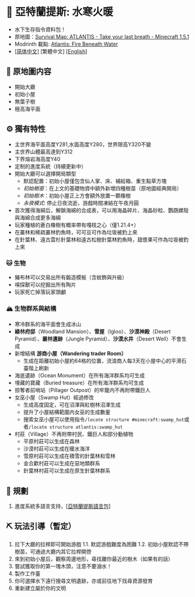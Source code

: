 # 🌊 亞特蘭提斯: 水寒火暖

- 水下生存指令資料包！
- 原地圖：[Survival Map: ATLANTIS - Take your last breath - Minecraft 1.5.1](https://www.planetminecraft.com/project/survival-map-atlantis---take-your-last-breath---minecraft-151/)
- Modrinth 載點: [Atlantis: Fire Beneath Water](https://modrinth.com/datapack/atlantis-firebeneathwater)
- [[简体中文](https://github.com/Mzhuangshao/atlantis/blob/main/README.md)]   [繁體中文]   [[English](https://github.com/Mzhuangshao/atlantis/blob/main/README_en_us.md)]

## 🔱 原地圖内容

- 開始大廳
- 初始小屋
- 無葉子樹
- 極高海平面

## ⚙️ 獨有特性

- 主世界海平面高度Y281,水面高度Y280，世界限高Y320不變
- 主世界山體最高達到Y312
- 下界熔岩海高度Y40
- 定制的進度系統（持續更新中）
- 開始大廳可以選擇開局類型
  - 默認配置：初始小屋僅包含仙人掌、床、補給箱、重生點草方塊
  - *初始樹苗*：在上文的基礎物資中額外新增四種樹苗（原地圖經典開局）
  - *初始樹木*：初始小屋正上方會額外放置一顆橡樹
  - *永夜模式*: 停止日夜流逝，游戲時間凍結在午夜月圓
- 首次獲得海綿后，解鎖海綿的合成表，可以用海晶碎片、海晶砂粒、鸚鵡螺殼與海綿合成更多海綿
- 玩家種植的蒼白橡樹有概率帶有嘎枝之心（僅1.21.4+）
- 在叢林和稀疏叢林釣魚時，可可豆可作為垃圾被釣上來
- 在針葉林、遠古雲杉針葉林和遠古松樹針葉林釣魚時，甜漿果可作為垃圾被釣上來

### 🐱 生物

- 豬布林可以交易出所有鍛造模板（含紋飾與升級）
- 嗅探獸可以挖掘出所有陶片
- 玩家死亡掉落玩家頭顱

### 🏔 生物群系與結構

- 寒冷群系的海平面會生成冰山
- **綠林府邸**（Woodland Mansion）、**雪屋**（Igloo）、**沙漠神殿**（Desert Pyramid）、**叢林遺跡**（Jungle Pyramid）、**沙漠水井**（Desert Well）不會生成
- 新增結構 **游商小屋（Wandering trader Room）**
  - 生成在距離初始小屋約64格的位置，流浪商人每3天在小屋中心的平滑石臺階上刷新
- 海底遺跡（Ocean Monument）在所有海洋群系均可生成
- 埋藏的寶藏（Buried treasure）在所有海洋群系均可生成
- 掠奪者前哨站（Pillager Outpost）的牢籠内不再附帶鐵巨人
- 女巫小屋（Swamp Hut）經過修改
  - 生成高度固定，可在沼澤與紅樹林沼澤生成
  - 提升了小屋結構範圍内女巫的生成數量
  - 搜索女巫小屋可以使用指令`/locate structure #minecraft:swamp_hut`或者`/locate structure atlantis:swamp_hut`
- 村莊（Village）不再附帶村民、鐵巨人和部分動植物
  - 平原村莊可以生成在森林
  - 沙漠村莊可以生成在暖水海洋
  - 雪原村莊可以生成在積雪的針葉林和雪林
  - 金合歡村莊可以生成在惡地類群系
  - 針葉林村莊可以生成在原生針葉林群系

## 🎨 規劃

1. 進度系統多語言支持，[[亞特蘭提斯語言包]](https://github.com/Mzhuangshao/atlantis-language-pack)

## ⛏ 玩法引導（暫定）

1. 拉下大廳的拉桿即可開始游戲
  1.1. 默認游戲難度為困難
  1.2. 初始小屋默認不帶樹苗，可通過大廳内其它拉桿開啓
2. 來到初始小屋后，觀察周邊地形，尋找離你最近的樹木（如果有的話）
3. 嘗試獲取你的第一塊木頭，注意不要溺水！
4. 製作工作臺
5. 你可選擇水下遠行搜尋文明遺跡，亦或前往地下找尋資源發育
6. 重新建立屬於你的文明
